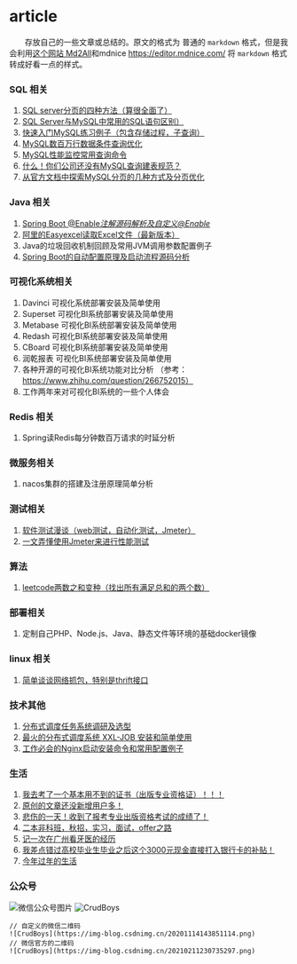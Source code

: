 # article

&emsp;&emsp;存放自己的一些文章或总结的。原文的格式为 普通的 `markdown` 格式，但是我会利用[这个网站 Md2All](http://md.aclickall.com/)和mdnice  https://editor.mdnice.com/ 将 `markdown` 格式转成好看一点的样式。


### SQL 相关

1. [SQL server分页的四种方法（算很全面了）](./src/1-SQLServer分页的四种方法（算很全面了）.md)
2. [SQL Server与MySQL中常用的SQL语句区别）](./src/2-SQLServer与MySQL中常用的SQL语句区别.md)
3. [快速入门MySQL练习例子（包含存储过程，子查询）](./src/3-快速入门MySQL练习例子（包含存储过程，子查询）.md)
4. [MySQL数百万行数据条件查询优化](./src/4-MySQL数百万行数据条件查询优化.md)
5. [MySQL性能监控常用查询命令](./src/5-MySQL性能监控常用查询命令.md)
6. [什么！你们公司还没有MySQL查询建表规范？](./src/6-什么你们公司还没有MySQL查询建表规范.md)
7. [从官方文档中探索MySQL分页的几种方式及分页优化](./src/从官方文档中探索MySQL分页的几种方式及分页优化.md)

### Java 相关

1. [Spring Boot  @Enable*注解源码解析及自定义@Enable*](./src/SpringBootEnable注解源码解析及自定义Enable.md) 
2. [阿里的Easyexcel读取Excel文件（最新版本）](./src/阿里的Easyexcel读取Excel文件（最新版本）.md)
3. Java的垃圾回收机制回顾及常用JVM调用参数配置例子
4. [Spring Boot的自动配置原理及启动流程源码分析](./src/SpringBoot的自动配置原理及启动流程源码分析.md)


### 可视化系统相关
1. Davinci 可视化系统部署安装及简单使用
2. Superset 可视化BI系统部署安装及简单使用
3. Metabase 可视化BI系统部署安装及简单使用
4. Redash 可视化BI系统部署安装及简单使用
5. CBoard 可视化BI系统部署安装及简单使用
5. 润乾报表 可视化BI系统部署安装及简单使用
6. 各种开源的可视化BI系统功能对比分析 （参考：https://www.zhihu.com/question/266752015）
7. 工作两年来对可视化BI系统的一些个人体会


### Redis 相关
1. Spring读Redis每分钟数百万请求的时延分析


### 微服务相关
1. nacos集群的搭建及注册原理简单分析

### 测试相关

1. [软件测试漫谈（web测试，自动化测试，Jmeter）](./src/软件测试漫谈（web测试，自动化测试，Jmeter）.md)
2. [一文弄懂使用Jmeter来进行性能测试](./src/一文弄懂使用Jmeter来进行性能测试.md)


### 算法
1. [leetcode两数之和变种（找出所有满足总和的两个数）](./src/leetcode两数之和变种（找出所有满足总和的两个数）.md)

### 部署相关
1. 定制自己PHP、Node.js、Java、静态文件等环境的基础docker镜像

### linux 相关
1. [简单谈谈网络抓包，特别是thrift接口](./src/简单谈谈网络抓包，特别是thrift接口.md)

### 技术其他

1. [分布式调度任务系统调研及选型](./src/分布式调度任务系统调研及选型.md)
2. [最火的分布式调度系统 XXL-JOB 安装和简单使用](./src/最火的分布式调度系统XXL-JOB安装和简单使用.md)
3. [工作必会的Nginx启动安装命令和常用配置例子](./src/工作必会的Nginx启动安装命令和常用配置例子.md)

### 生活

1. [我去考了一个基本用不到的证书（出版专业资格证）！！！](./src/我去考了一个基本用不到的证书（出版专业资格证）！！！.md)
2. [原创的文章还没新增用户多！](./src/原创的文章还没新增用户多！.md)
3. [悲伤的一天！收到了报考专业出版资格考试的成绩了！](./src/悲伤的一天！收到了报考专业出版资格考试的成绩了！.md)
4. [二本非科班，秋招，实习，面试，offer之路](./src/二本非科班，秋招，实习，面试，offer之路.md)
5. [记一次在广州看牙医的经历](./src/记一次在广州看牙医的经历.md)
6. [我差点错过高校毕业生毕业之后这个3000元现金直接打入银行卡的补贴！](./src/我差点错过高校毕业生毕业之后这个3000元现金直接打入银行卡的补贴！.md)
7. [今年过年的生活](./src/今年过年的生活.md)

### 公众号

![微信公众号图片](https://img-blog.csdnimg.cn/20201114143851114.png)
![CrudBoys](https://img-blog.csdnimg.cn/20210211230735297.png)
```
// 自定义的微信二维码
![CrudBoys](https://img-blog.csdnimg.cn/20201114143851114.png)
// 微信官方的二维码
![CrudBoys](https://img-blog.csdnimg.cn/20210211230735297.png)
```

